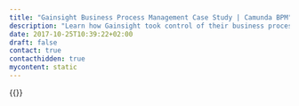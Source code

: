 ```yaml
---
title: "Gainsight Business Process Management Case Study | Camunda BPM"
description: "Learn how Gainsight took control of their business process automation and improved efficiency in their organization with Camunda. Camunda is the leader for workflow automation based on Java and BPMN 2.0. "
date: 2017-10-25T10:39:22+02:00
draft: false
contact: true
contacthidden: true
mycontent: static
---
```

{{<case-study-single
company="Gainsight "
companydescription="<p>Gainsight™, the Customer Success company, helps businesses grow faster by reducing churn, increasing upsell, and driving customer advocacy. Gainsight’s product helps you touch customers effectively, track customer health consistently and transform the way your company orients around the customer. Gainsight provides a 360° view of customers and drives retention across Customer Success, sales, marketing, executive and product management.</p>"
customerquote=""
teaser=""
usecase=""
videolink=""
logo="//images.ctfassets.net/vpidbgnakfvf/5Ktb2bazCMkGmgM2ewyuC6/7a73e0ef383b7d57fa6747ac63c27f21/gainsight.svg"
pdf=""
thumbnail="">}}